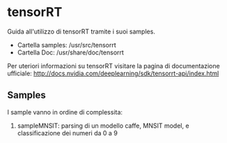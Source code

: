 # tensorRT

Guida all'utilizzo di tensorRT tramite i suoi samples. 
- Cartella samples: /usr/src/tensorrt
- Cartella Doc: /usr/share/doc/tensorrt

Per uteriori informazioni su tensorRT visitare la pagina di documentazione ufficiale:
http://docs.nvidia.com/deeplearning/sdk/tensorrt-api/index.html

## Samples
I sample vanno in ordine di complessita: 
1. sampleMNSIT: parsing di un modello caffe, MNSIT model, e classificazione dei numeri da 0 a 9
